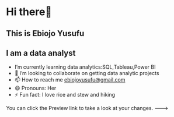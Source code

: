  # Hi there👋
 ## This is Ebiojo Yusufu
 ## I am a data analyst
-  I’m currently learning data analytics:SQL,Tableau,Power BI
- 💞️ I’m looking to collaborate on getting data analytic projects
- 📫 How to reach me ebiojoyusufu@gmail.com
- 😄 Pronouns: Her
- ⚡ Fun fact: I love rice and stew and hiking


You can click the Preview link to take a look at your changes.
--->

